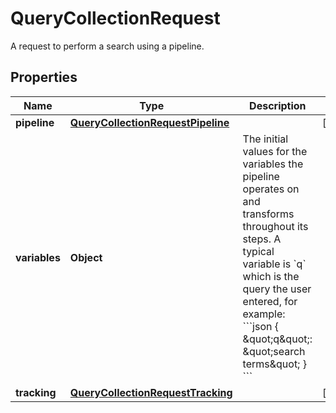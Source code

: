 

# QueryCollectionRequest

A request to perform a search using a pipeline.
## Properties

Name | Type | Description | Notes
------------ | ------------- | ------------- | -------------
**pipeline** | [**QueryCollectionRequestPipeline**](QueryCollectionRequestPipeline.md) |  |  [optional]
**variables** | **Object** | The initial values for the variables the pipeline operates on and transforms throughout its steps.  A typical variable is &#x60;q&#x60; which is the query the user entered, for example:  &#x60;&#x60;&#x60;json { \&quot;q\&quot;: \&quot;search terms\&quot; } &#x60;&#x60;&#x60; | 
**tracking** | [**QueryCollectionRequestTracking**](QueryCollectionRequestTracking.md) |  |  [optional]



